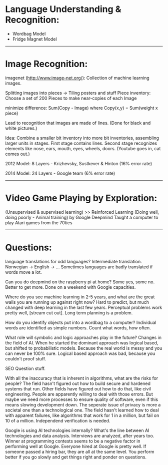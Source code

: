 Language Understanding & Recognition:
=====================================

* Wordbag Model
* Fridge Magnet Model

-------------------------------------------------

Image Recognition:
====================================

imagenet (http://www.image-net.org/): Collection of machine learning images.

Splitting images into pieces -> Tiling posters and stuff
Piece inventory:
Choose a set of 200 Pieces to make near-copies of each Image

minimize difference: Sum(Copy - Image)
where Copy(x,y) = Sum(weight x piece)

Lead to recognition that images are made of lines. (Done for black and white pictures.)

Idea: Combine a smaller bit inventory into more bit inventories, assembling larger units in stages.
First stage contains lines.
Second stage recognizes elements like nose, ears, mouth, eyes, wheels, doors.
(Youtube goes in, cat comes out.)

2012 Model: 8 Layers - Krizhevsky, Sustkever & Hinton (16% error rate)

2014 Model: 24 Layers - Google team (6% error rate)

--------------------------------------------------

Video Game Playing by Exploration:
=====================================================
(Unsupervised & supervised learning) >> Reinforced Learning (Doing well, doing poorly - Animal training)
by Google Deepmind
Taught a computer to play Atari games from the 70ties

-----------------------------------------------------

Questions:
=====================================================

language translations for odd languages?
Intermediate translation. Norwegian -> English -> ...
Sometimes languages are badly translated if words move a lot.

Can you do deepmind on the raspberry pi at home?
Some yes, some no. Better to get more. Done on a weekend with Google capacities.

Where do you see machine learning in 2-5 years, and what are the great walls you are running up against right now?
Hard to predict, but much changed with deep learning in the last few years. Perceptual problems work pretty well,
[stream cut out]. Long term planning is a problem.

How do you identify objects put into a wordbag to a computer?
Individual words are identified as simple numbers. Count what words, how often.

What role will symbolic and logic approaches play in the future?
Changes in the field of AI. When he started the dominant approach was logical based, but shifted to probabilistic models. Because the real world is messy and you can never be 100% sure. Logical based approach was bad, because you couldn't proof stuff.

SEO Question stuff.

With all the inaccuracy that is inherent in algorithms, what are the risks for people?
The field hasn't figured out how to build secure and hardened systems that run. Other fields have figured out how to do that, like civil engineering. People are apparently willing to deal with those errors. But maybe we need more processes to ensure quality of software, even if this means slowing development down. The seperate issue of privacy is more a societal one than a technological one. The field hasn't learned how to deal with apparent failures, like algorithms that work for 1 in a million, but fail on 10 of a million. Independend verification is needed.

Google is using AI technologies internally?
What's the line between AI technologies and data analysis. Interviews are analyzed, after years too. Winner at programming contests seems to be a negative factor in performing well at Google. Everyone hired at Google is pretty well. If someone passed a hiring bar, they are all at the same level. You perform better if you go slowly and get things right and ponder on questions.
